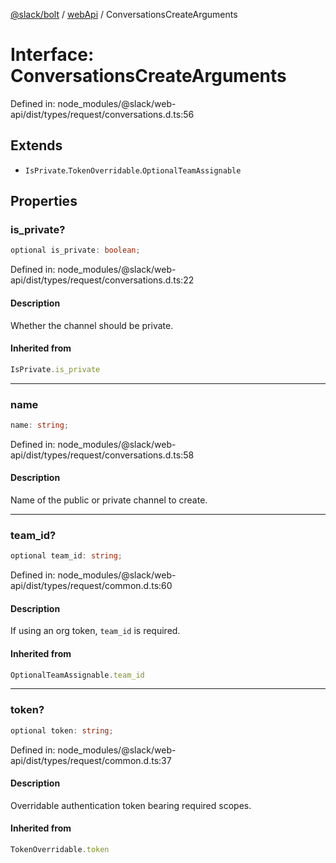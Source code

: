 [@slack/bolt](../../../../index.md) / [webApi](../index.md) / ConversationsCreateArguments

# Interface: ConversationsCreateArguments

Defined in: node\_modules/@slack/web-api/dist/types/request/conversations.d.ts:56

## Extends

- `IsPrivate`.`TokenOverridable`.`OptionalTeamAssignable`

## Properties

### is\_private?

```ts
optional is_private: boolean;
```

Defined in: node\_modules/@slack/web-api/dist/types/request/conversations.d.ts:22

#### Description

Whether the channel should be private.

#### Inherited from

```ts
IsPrivate.is_private
```

***

### name

```ts
name: string;
```

Defined in: node\_modules/@slack/web-api/dist/types/request/conversations.d.ts:58

#### Description

Name of the public or private channel to create.

***

### team\_id?

```ts
optional team_id: string;
```

Defined in: node\_modules/@slack/web-api/dist/types/request/common.d.ts:60

#### Description

If using an org token, `team_id` is required.

#### Inherited from

```ts
OptionalTeamAssignable.team_id
```

***

### token?

```ts
optional token: string;
```

Defined in: node\_modules/@slack/web-api/dist/types/request/common.d.ts:37

#### Description

Overridable authentication token bearing required scopes.

#### Inherited from

```ts
TokenOverridable.token
```
